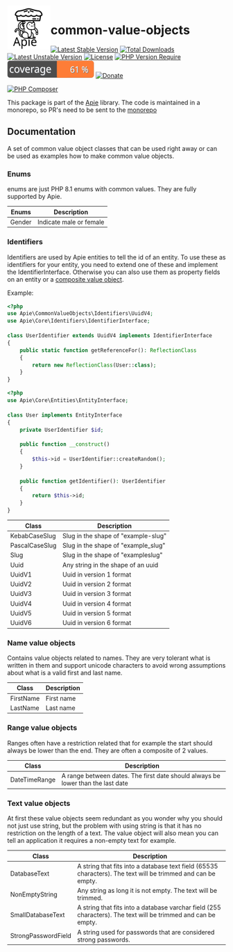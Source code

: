 <img src="https://raw.githubusercontent.com/apie-lib/apie-lib-monorepo/main/docs/apie-logo.svg" width="100px" align="left" />
<h1>common-value-objects</h1>






 [![Latest Stable Version](http://poser.pugx.org/apie/common-value-objects/v)](https://packagist.org/packages/apie/common-value-objects) [![Total Downloads](http://poser.pugx.org/apie/common-value-objects/downloads)](https://packagist.org/packages/apie/common-value-objects) [![Latest Unstable Version](http://poser.pugx.org/apie/common-value-objects/v/unstable)](https://packagist.org/packages/apie/common-value-objects) [![License](http://poser.pugx.org/apie/common-value-objects/license)](https://packagist.org/packages/apie/common-value-objects) [![PHP Version Require](http://poser.pugx.org/apie/common-value-objects/require/php)](https://packagist.org/packages/apie/common-value-objects) [![Code coverage](https://raw.githubusercontent.com/apie-lib/common-value-objects/main/coverage_badge.svg)](https://apie-lib.github.io/coverage/common-value-objects/index.html) [![Donate](https://www.paypalobjects.com/en_US/i/btn/btn_donate_LG.gif)](https://www.paypal.com/donate/?hosted_button_id=J4CAFUAW7VTAY) 

[![PHP Composer](https://github.com/apie-lib/common-value-objects/actions/workflows/php.yml/badge.svg?event=push)](https://github.com/apie-lib/common-value-objects/actions/workflows/php.yml)

This package is part of the [Apie](https://github.com/apie-lib) library.
The code is maintained in a monorepo, so PR's need to be sent to the [monorepo](https://github.com/apie-lib/apie-lib-monorepo/pulls)

## Documentation
A set of common value object classes that can be used right away or can be used as examples how to make common value objects.

### Enums

enums are just PHP 8.1 enums with common values. They are fully supported by Apie.

| Enums | Description |
| --- | --- |
| Gender | Indicate male or female |

### Identifiers
Identifiers are used by Apie entities to tell the id of an entity. To use these as identifiers for your entity, you need to extend one of these and implement the IdentifierInterface. Otherwise you can also use them as property fields on an entity or a [composite value object](https://packagist.org/packages/apie/composite-value-objects).

Example:
```php
<?php
use Apie\CommonValueObjects\Identifiers\UuidV4;
use Apie\Core\Identifiers\IdentifierInterface;

class UserIdentifier extends UuidV4 implements IdentifierInterface
{
    public static function getReferenceFor(): ReflectionClass
    {
        return new ReflectionClass(User::class);
    }
}
```

```php
<?php
use Apie\Core\Entities\EntityInterface;

class User implements EntityInterface
{
    private UserIdentifier $id;

    public function __construct()
    {
        $this->id = UserIdentifier::createRandom();
    }

    public function getIdentifier(): UserIdentifier
    {
        return $this->id;
    }
}
```

| Class | Description |
| --- | --- |
| KebabCaseSlug | Slug in the shape of "example-slug" |
| PascalCaseSlug | Slug in the shape of "example_slug" | 
| Slug | Slug in the shape of "exampleslug" |
| Uuid | Any string in the shape of an uuid |
| UuidV1 | Uuid in version 1 format |
| UuidV2 | Uuid in version 2 format |
| UuidV3 | Uuid in version 3 format |
| UuidV4 | Uuid in version 4 format |
| UuidV5 | Uuid in version 5 format |
| UuidV6 | Uuid in version 6 format |

### Name value objects

Contains value objects related to names. They are very tolerant what is written
in them and support unicode characters to avoid wrong assumptions about
what is a valid first and last name.

| Class | Description |
| --- | --- |
| FirstName | First name |
| LastName | Last name |

### Range value objects

Ranges often have a restriction related that for example the start should always be lower than the end. They are often a composite of 2 values.

| Class | Description |
| --- | --- |
| DateTimeRange | A range between dates. The first date should always be lower than the last date |

### Text value objects

At first these value objects seem redundant as you wonder why you should not just use string, but the problem with using string is that it has no restriction on the length of a text. The value object will also mean you can tell an application it requires a non-empty text for example.

| Class | Description |
| --- | --- |
| DatabaseText | A string that fits into a database text field (65535 characters). The text will be trimmed and can be empty. |
| NonEmptyString | Any string as long it is not empty. The text will be trimmed. |
| SmallDatabaseText | A string that fits into a database varchar field (255 characters). The text will be trimmed and can be empty. |
| StrongPasswordField | A string used for passwords that are considered strong passwords. |

